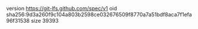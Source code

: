 version https://git-lfs.github.com/spec/v1
oid sha256:9d3a260f9c104a803b2598ce032676509f8770a7a51bdf8aca7f1efa96f31538
size 39393
